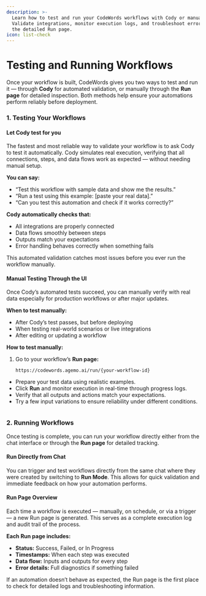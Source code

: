 ```yaml
---
description: >-
  Learn how to test and run your CodeWords workflows with Cody or manually.
  Validate integrations, monitor execution logs, and troubleshoot errors with
  the detailed Run page.
icon: list-check
---
```


# Testing and Running Workflows

Once your workflow is built, CodeWords gives you two ways to test and run it — through **Cody** for automated validation, or manually through the **Run page** for detailed inspection. Both methods help ensure your automations perform reliably before deployment.

### **1. Testing Your Workflows**

#### Let Cody test for you

The fastest and most reliable way to validate your workflow is to ask Cody to test it automatically. Cody simulates real execution, verifying that all connections, steps, and data flows work as expected — without needing manual setup.

**You can say:**

* “Test this workflow with sample data and show me the results.”
* “Run a test using this example: \[paste your real data].”
* “Can you test this automation and check if it works correctly?”

**Cody automatically checks that:**

* All integrations are properly connected
* Data flows smoothly between steps
* Outputs match your expectations
* Error handling behaves correctly when something fails

This automated validation catches most issues before you ever run the workflow manually.

#### **Manual Testing Through the UI**

Once Cody’s automated tests succeed, you can manually verify with real data especially for production workflows or after major updates.

**When to test manually:**

* After Cody’s test passes, but before deploying
* When testing real-world scenarios or live integrations
* After editing or updating a workflow

**How to test manually:**

1.  Go to your workflow’s **Run page:**

    ```
    https://codewords.agemo.ai/run/{your-workflow-id}
    ```

* Prepare your test data using realistic examples.
* Click **Run** and monitor execution in real-time through progress logs.
* Verify that all outputs and actions match your expectations.
* Try a few input variations to ensure reliability under different conditions.

<figure><img src="../.gitbook/assets/run_wf.gif" alt=""><figcaption></figcaption></figure>

### **2. Running Workflows**

Once testing is complete, you can run your workflow directly either from the chat interface or through the **Run page** for detailed tracking.

#### **Run Directly from Chat**

You can trigger and test workflows directly from the same chat where they were created by switching to **Run Mode**. This allows for quick validation and immediate feedback on how your automation performs.

#### **Run Page Overview**

Each time a workflow is executed — manually, on schedule, or via a trigger — a new Run page is generated. This serves as a complete execution log and audit trail of the process.

**Each Run page includes:**

* **Status:** Success, Failed, or In Progress
* **Timestamps:** When each step was executed
* **Data flow:** Inputs and outputs for every step
* **Error details:** Full diagnostics if something failed

If an automation doesn’t behave as expected, the Run page is the first place to check for detailed logs and troubleshooting information.

<figure><img src="../.gitbook/assets/Area.gif" alt=""><figcaption></figcaption></figure>
